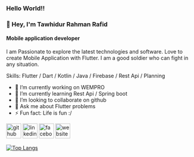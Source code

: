### Hello World!! 
### 👋 Hey, I'm Tawhidur Rahman Rafid
#### Mobile application developer 
I am Passionate to explore the latest technologies and software. Love to create Mobile Application with Flutter. I am a good soldier who can fight in any situation.

Skills: Flutter / Dart / Kotlin / Java / Firebase / Rest Api / Planning 

- 🔭 I’m currently working on WEMPRO
- 🌱 I’m currently learning Rest Api / Spring boot 
- 👯 I’m looking to collaborate on github 
- 💬 Ask me about Flutter problems 
- ⚡ Fun fact: Life is fun :/  


[<img src='https://cdn.jsdelivr.net/npm/simple-icons@3.0.1/icons/github.svg' alt='github' height='40'>](https://github.com/Rafid-tawhid)  [<img src='https://cdn.jsdelivr.net/npm/simple-icons@3.0.1/icons/linkedin.svg' alt='linkedin' height='40'>](https://www.linkedin.com/in/tawhidur-rahman-rafid-5a6b75175/)  [<img src='https://cdn.jsdelivr.net/npm/simple-icons@3.0.1/icons/facebook.svg' alt='facebook' height='40'>](https://www.facebook.com/RAFI5D)  [<img src='https://cdn.jsdelivr.net/npm/simple-icons@3.0.1/icons/icloud.svg' alt='website' height='40'>](https://gitconnected.com/rafid-tawhid)  

[![Top Langs](https://github-readme-stats.vercel.app/api/top-langs/?username=Rafid-tawhid)](https://github.com/anuraghazra/github-readme-stats)

